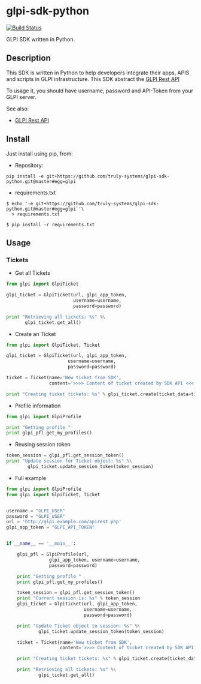 # glpi-sdk-python

[![Build Status](https://travis-ci.org/truly-systems/glpi-sdk-python.svg?branch=master)](https://travis-ci.org/truly-systems/glpi-sdk-python)

GLPI SDK written in Python.

## Description

This SDK is written in Python to help developers integrate their apps, APIS
and scripts in GLPI infrastructure. This SDK abstract the [GLPI Rest API](https://github.com/glpi-project/glpi/blob/9.1/bugfixes/apirest.md)

To usage it, you should have username, password and API-Token from your GLPI
server.

See also:
* [GLPI Rest API](https://github.com/glpi-project/glpi/blob/9.1/bugfixes/apirest.md#list-searchoptions)

## Install

Just install using pip, from:

* Repository:

`pip install -e git+https://github.com/truly-systems/glpi-sdk-python.git@master#egg=glpi`

* requirements.txt

```shell
$ echo '-e git+https://github.com/truly-systems/glpi-sdk-python.git@master#egg=glpi`'\
  > requirements.txt

$ pip install -r requirements.txt
```

## Usage

### Tickets

* Get all Tickets

```python
from glpi import GlpiTicket

glpi_ticket = GlpiTicket(url, glpi_app_token,
                         username=username,
                         password=password)

print "Retrieving all tickets: %s" %\
       glpi_ticket.get_all()
```

* Create an Ticket

```python
from glpi import GlpiTicket, Ticket

glpi_ticket = GlpiTicket(url, glpi_app_token,
                       username=username,
                       password=password)

ticket = Ticket(name='New ticket from SDK',
                content='>>>> Content of ticket created by SDK API <<<')

print "Creating ticket tickets: %s" % glpi_ticket.create(ticket_data=ticket)

```

* Profile information

```python
from glpi import GlpiProfile

print "Getting profile "
print glpi_pfl.get_my_profiles()
```

* Reusing session token

```python
token_session = glpi_pfl.get_session_token()
print "Update session for Ticket object: %s" %\
        glpi_ticket.update_session_token(token_session)

```

* Full example

```python
from glpi import GlpiProfile
from glpi import GlpiTicket, Ticket


username = "GLPI_USER"
password = "GLPI_USER"
url = 'http://glpi.example.com/apirest.php'
glpi_app_token = "GLPI_API_TOKEN"


if __name__ == '__main__':

    glpi_pfl = GlpiProfile(url,
                glpi_app_token, username=username,
                password=password)

    print "Getting profile "
    print glpi_pfl.get_my_profiles()

    token_session = glpi_pfl.get_session_token()
    print "Current session is: %s" % token_session
    glpi_ticket = GlpiTicket(url, glpi_app_token,
                             username=username,
                             password=password)

    print "Update Ticket object to session: %s" %\
            glpi_ticket.update_session_token(token_session)

    ticket = Ticket(name='New ticket from SDK',
                    content='>>>> Content of ticket created by SDK API <<<')

    print "Creating ticket tickets: %s" % glpi_ticket.create(ticket_data=ticket)

    print "Retrieving all tickets: %s" %\
            glpi_ticket.get_all()

```
